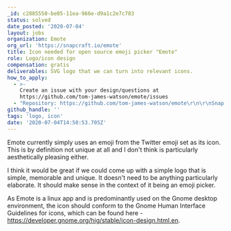 ```yaml
---
_id: c2885550-be05-11ea-966e-d9a1c2e7c783
status: solved
date_posted: '2020-07-04'
layout: jobs
organization: Emote
org_url: 'https://snapcraft.io/emote'
title: Icon needed for open source emoji picker "Emote"
role: Logo/icon design
compensation: gratis
deliverables: SVG logo that we can turn into relevant icons.
how_to_apply:
  - >-
    Create an issue with your design/questions at
    https://github.com/tom-james-watson/emote/issues
  - "Repository: https://github.com/tom-james-watson/emote\r\n\r\nSnap Store Listing: https://snapcraft.io/emote"
github_handle: ''
tags: 'logo, icon'
date: '2020-07-04T14:50:53.705Z'
---
```

Emote currently simply uses an emoji from the Twitter emoji set as its icon. This is by definition not unique at all and I don't think is particularly aesthetically pleasing either.

I think it would be great if we could come up with a simple logo that is simple, memorable and unique. It doesn't need to be anything particularly elaborate. It should make sense in the context of it being an emoji picker.

As Emote is a linux app and is predominantly used on the Gnome desktop environment, the icon should conform to the Gnome Human Interface Guidelines for icons, which can be found here - https://developer.gnome.org/hig/stable/icon-design.html.en.
